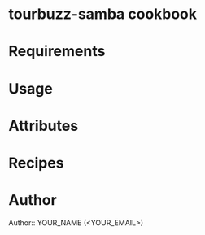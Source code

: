 # tourbuzz-samba cookbook

# Requirements

# Usage

# Attributes

# Recipes

# Author

Author:: YOUR_NAME (<YOUR_EMAIL>)
